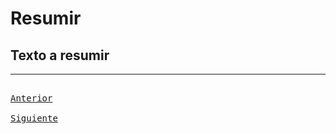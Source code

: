 # Resumir

## Texto a resumir

---

[<kbd> <br> Anterior <br> </kbd>][anterior]
[<kbd> <br> Siguiente <br> </kbd>][siguiente]

[anterior]: 03-iterativo.md
[siguiente]: 05-inferir.md
